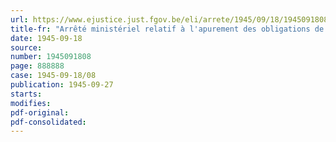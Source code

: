 ```yaml
---
url: https://www.ejustice.just.fgov.be/eli/arrete/1945/09/18/1945091808/justel
title-fr: "Arrêté ministériel relatif à l'apurement des obligations de livraison de céréales de la récolte de 1944"
date: 1945-09-18
source:
number: 1945091808
page: 888888
case: 1945-09-18/08
publication: 1945-09-27
starts:
modifies:
pdf-original:
pdf-consolidated:
---
```



